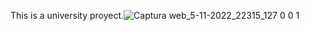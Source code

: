 This is a university proyect.![Captura web_5-11-2022_22315_127 0 0 1](https://user-images.githubusercontent.com/83437197/200149863-b04fc245-b808-4a14-a43b-0badb03da6e5.jpeg)
